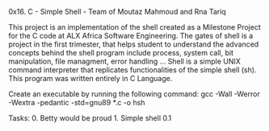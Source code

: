 0x16. C - Simple Shell - Team of Moutaz Mahmoud and Rna Tariq

This project is an implementation of the shell created as a Milestone Project for the C code at ALX Africa Software Engineering.
The gates of shell is a project in the first trimester, that helps student to understand the advanced
concepts behind the shell program include process, system call, bit manipulation, file managment, error handling ...
Shell is a simple UNIX command interpreter that replicates functionalities of the simple shell (sh).
This program was written entirely in C Language.

Create an executable by running the following command:
gcc -Wall -Werror -Wextra -pedantic -std=gnu89 *.c -o hsh

Tasks: 
    0. Betty would be proud
    1. Simple shell 0.1
